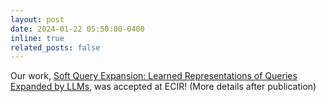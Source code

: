 ```yaml
---
layout: post
date: 2024-01-22 05:50:00-0400
inline: true
related_posts: false
---
```


Our work, [Soft Query Expansion: Learned Representations of Queries Expanded by LLMs](https://arxiv.org/abs/2402.126632), was accepted at ECIR! (More details after publication)
